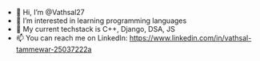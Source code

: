 - 👋 Hi, I’m @Vathsal27
- 👀 I’m interested in learning programming languages
- 🌱 My current techstack is C++, Django, DSA, JS
- 📫 You can reach me on LinkedIn: 
https://www.linkedin.com/in/vathsal-tammewar-25037222a
